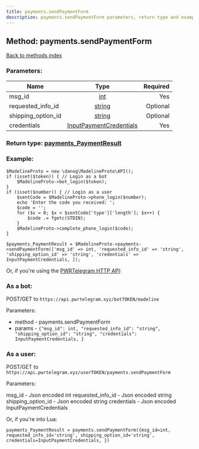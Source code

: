 ```yaml
---
title: payments.sendPaymentForm
description: payments.sendPaymentForm parameters, return type and example
---
```

## Method: payments.sendPaymentForm  
[Back to methods index](index.md)


### Parameters:

| Name     |    Type       | Required |
|----------|:-------------:|---------:|
|msg\_id|[int](../types/int.md) | Yes|
|requested\_info\_id|[string](../types/string.md) | Optional|
|shipping\_option\_id|[string](../types/string.md) | Optional|
|credentials|[InputPaymentCredentials](../types/InputPaymentCredentials.md) | Yes|


### Return type: [payments\_PaymentResult](../types/payments_PaymentResult.md)

### Example:


```
$MadelineProto = new \danog\MadelineProto\API();
if (isset($token)) { // Login as a bot
    $MadelineProto->bot_login($token);
}
if (isset($number)) { // Login as a user
    $sentCode = $MadelineProto->phone_login($number);
    echo 'Enter the code you received: ';
    $code = '';
    for ($x = 0; $x < $sentCode['type']['length']; $x++) {
        $code .= fgetc(STDIN);
    }
    $MadelineProto->complete_phone_login($code);
}

$payments_PaymentResult = $MadelineProto->payments->sendPaymentForm(['msg_id' => int, 'requested_info_id' => 'string', 'shipping_option_id' => 'string', 'credentials' => InputPaymentCredentials, ]);
```

Or, if you're using the [PWRTelegram HTTP API](https://pwrtelegram.xyz):

### As a bot:

POST/GET to `https://api.pwrtelegram.xyz/botTOKEN/madeline`

Parameters:

* method - payments.sendPaymentForm
* params - `{"msg_id": int, "requested_info_id": "string", "shipping_option_id": "string", "credentials": InputPaymentCredentials, }`



### As a user:

POST/GET to `https://api.pwrtelegram.xyz/userTOKEN/payments.sendPaymentForm`

Parameters:

msg_id - Json encoded int
requested_info_id - Json encoded string
shipping_option_id - Json encoded string
credentials - Json encoded InputPaymentCredentials



Or, if you're into Lua:

```
payments_PaymentResult = payments.sendPaymentForm({msg_id=int, requested_info_id='string', shipping_option_id='string', credentials=InputPaymentCredentials, })
```


